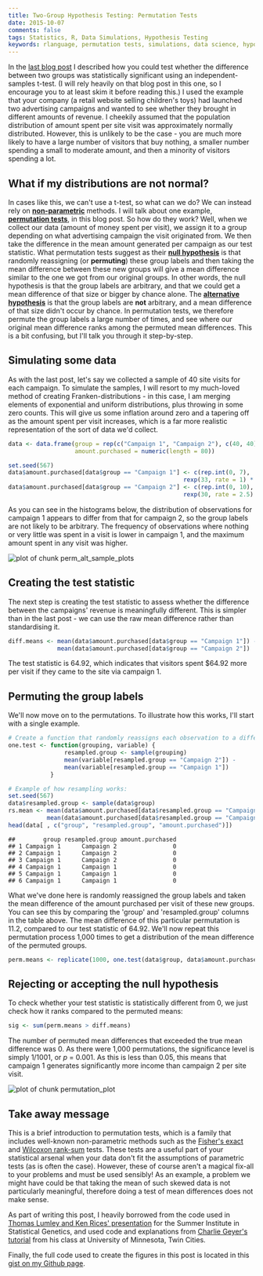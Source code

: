 ```yaml
---
title: Two-Group Hypothesis Testing: Permutation Tests
date: 2015-10-07
comments: false
tags: Statistics, R, Data Simulations, Hypothesis Testing
keywords: rlanguage, permutation tests, simulations, data science, hypothesis testing
---
```


In the [last blog post]({filename}2015-09-30-two-group-hypothesis-testing-t-tests.md) I described how you could test whether the difference between two groups was statistically significant using an independent-samples t-test. (I will rely heavily on that blog post in this one, so I encourage you to at least skim it before reading this.) I used the example that your company (a retail website selling children's toys) had launched two advertising campaigns and wanted to see whether they brought in different amounts of revenue. I cheekily assumed that the population distribution of amount spent per site visit was approximately normally distributed. However, this is unlikely to be the case - you are much more likely to have a large number of visitors that buy nothing, a smaller number spending a small to moderate amount, and then a minority of visitors spending a lot.

## What if my distributions are not normal?
In cases like this, we can't use a t-test, so what can we do? We can instead rely on [**non-parametric**](https://en.wikipedia.org/wiki/Nonparametric_statistics) methods. I will talk about one example, [**permutation tests**](https://en.wikipedia.org/wiki/Resampling_(statistics)), in this blog post. So how do they work? Well, when we collect our data (amount of money spent per visit), we assign it to a group depending on what advertising campaign the visit originated from. We then take the difference in the mean amount generated per campaign as our test statistic. What permutation tests suggest as their [**null hypothesis**](https://en.wikipedia.org/wiki/Null_hypothesis) is that randomly reassigning (or **permuting**) these group labels and then taking the mean difference between these new groups will give a mean difference similar to the one we got from our original groups. In other words, the null hypothesis is that the group labels are arbitrary, and that we could get a mean difference of that size or bigger by chance alone. The [**alternative hypothesis**]() is that the group labels are **not** arbitrary, and a mean difference of that size didn't occur by chance. In permutation tests, we therefore permute the group labels a large number of times, and see where our original mean difference ranks among the permuted mean differences. This is a bit confusing, but I'll talk you through it step-by-step.

## Simulating some data
As with the last post, let's say we collected a sample of 40 site visits for each campaign. To simulate the samples, I will resort to my much-loved method of creating Franken-distributions - in this case, I am merging elements of exponential and uniform distributions, plus throwing in some zero counts. This will give us some inflation around zero and a tapering off as the amount spent per visit increases, which is a far more realistic representation of the sort of data we'd collect.


```r
data <- data.frame(group = rep(c("Campaign 1", "Campaign 2"), c(40, 40)), 
                   amount.purchased = numeric(length = 80))

set.seed(567)
data$amount.purchased[data$group == "Campaign 1"] <- c(rep.int(0, 7), 
                                                  rexp(33, rate = 1) * 100)
data$amount.purchased[data$group == "Campaign 2"] <- c(rep.int(0, 10), 
                                                  rexp(30, rate = 2.5) * 100)
```

As you can see in the histograms below, the distribution of observations for campaign 1 appears to differ from that for campaign 2, so the group labels are not likely to be arbitrary. The frequency of observations where nothing or very little was spent in a visit is lower in campaign 1, and the maximum amount spent in any visit was higher.

![plot of chunk perm_alt_sample_plots](/figure/perm_alt_sample_plots-1.png) 

## Creating the test statistic
The next step is creating the test statistic to assess whether the difference between the campaigns' revenue is meaningfully different. This is simpler than in the last post - we can use the raw mean difference rather than standardising it.


```r
diff.means <- mean(data$amount.purchased[data$group == "Campaign 1"]) - 
              mean(data$amount.purchased[data$group == "Campaign 2"])
```

The test statistic is 64.92, which indicates that visitors spent \$64.92 more per visit if they came to the site via campaign 1.

## Permuting the group labels
We'll now move on to the permutations. To illustrate how this works, I'll start with a single example.


```r
# Create a function that randomly reassigns each observation to a different group and then takes the mean difference between these new groups.
one.test <- function(grouping, variable) {
                resampled.group <- sample(grouping)
                mean(variable[resampled.group == "Campaign 2"]) - 
                mean(variable[resampled.group == "Campaign 1"])
            }

# Example of how resampling works:
set.seed(567)
data$resampled.group <- sample(data$group)
rs.mean <- mean(data$amount.purchased[data$resampled.group == "Campaign 2"]) - 
           mean(data$amount.purchased[data$resampled.group == "Campaign 1"])
head(data[ , c("group", "resampled.group", "amount.purchased")])
```

```
##        group resampled.group amount.purchased
## 1 Campaign 1      Campaign 2                0
## 2 Campaign 1      Campaign 2                0
## 3 Campaign 1      Campaign 2                0
## 4 Campaign 1      Campaign 1                0
## 5 Campaign 1      Campaign 1                0
## 6 Campaign 1      Campaign 1                0
```

What we've done here is randomly reassigned the group labels and taken the mean difference of the amount purchased per visit of these new groups. You can see this by comparing the 'group' and 'resampled.group' columns in the table above. The mean difference of this particular permutation is 11.2, compared to our test statistic of 64.92. We'll now repeat this permutation process 1,000 times to get a distribution of the mean difference of the permuted groups.


```r
perm.means <- replicate(1000, one.test(data$group, data$amount.purchased))
```

## Rejecting or accepting the null hypothesis
To check whether your test statistic is statistically different from 0, we just check how it ranks compared to the permuted means:


```r
sig <- sum(perm.means > diff.means)
```

The number of permuted mean differences that exceeded the true mean difference was 0. As there were 1,000 permutations, the significance level is simply 1/1001, or _p_ = 0.001. As this is less than 0.05, this means that campaign 1 generates significantly more income than campaign 2 per site visit.

![plot of chunk permutation_plot](/figure/permutation_plot-1.png) 

## Take away message
This is a brief introduction to permutation tests, which is a family that includes well-known non-parametric methods such as the [Fisher's exact](https://en.wikipedia.org/wiki/Fisher%27s_exact_test) and [Wilcoxon rank-sum](https://en.wikipedia.org/wiki/Mann%E2%80%93Whitney_U_test) tests. These tests are a useful part of your statistical arsenal when your data don't fit the assumptions of parametric tests (as is often the case). However, these of course aren't a magical fix-all to your problems and must be used sensibly! As an example, a problem we might have could be that taking the mean of such skewed data is not particularly meaningful, therefore doing a test of mean differences does not make sense.

As part of writing this post, I heavily borrowed from the code used in [Thomas Lumley and Ken Rices' presentation](http://faculty.washington.edu/kenrice/sisg/SISG-08-06.pdf) for the Summer Institute in Statistical Genetics, and used code and explanations from [Charlie Geyer's tutorial](http://www.stat.umn.edu/geyer/old/5601/examp/perm.html) from his class at University of Minnesota, Twin Cities.

Finally, the full code used to create the figures in this post is located in this [gist on my Github page](https://gist.github.com/t-redactyl/3d993638a7d395b84958).
